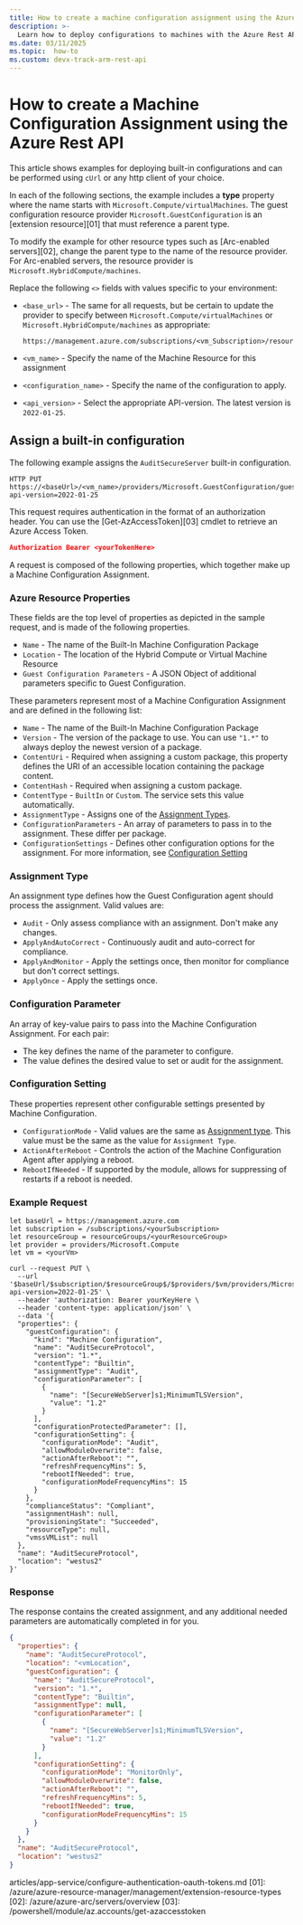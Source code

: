 ```yaml
---
title: How to create a machine configuration assignment using the Azure Rest API
description: >-
  Learn how to deploy configurations to machines with the Azure Rest API.
ms.date: 03/11/2025
ms.topic:  how-to
ms.custom: devx-track-arm-rest-api
---
```


# How to create a Machine Configuration Assignment using the Azure Rest API

This article shows examples for deploying built-in configurations and can be performed using `cUrl`
or any http client of your choice.

In each of the following sections, the example includes a **type** property where the name starts
with `Microsoft.Compute/virtualMachines`. The guest configuration resource provider
`Microsoft.GuestConfiguration` is an [extension resource][01] that must reference a parent type.

To modify the example for other resource types such as [Arc-enabled servers][02], change the parent
type to the name of the resource provider. For Arc-enabled servers, the resource provider is
`Microsoft.HybridCompute/machines`.

Replace the following `<>` fields with values specific to your environment:

- `<base_url>` - The same for all requests, but be certain to update the provider to specify
  between `Microsoft.Compute/virtualMachines` or `Microsoft.HybridCompute/machines` as appropriate:

  ```text
  https://management.azure.com/subscriptions/<vm_Subscription>/resourceGroups/<vm_ResourceGroup>/providers/<providerType>
  ```
- `<vm_name>` - Specify the name of the Machine Resource for this assignment
- `<configuration_name>` - Specify the name of the configuration to apply.
- `<api_version>` - Select the appropriate API-version. The latest version is `2022-01-25`.

## Assign a built-in configuration

The following example assigns the `AuditSecureServer` built-in configuration.

```
HTTP PUT https://<baseUrl>/<vm_name>/providers/Microsoft.GuestConfiguration/guestConfigurationAssignments/<configuration_Name>?api-version=2022-01-25
```

This request requires authentication in the format of an authorization header. You can use the
[Get-AzAccessToken][03] cmdlet to retrieve an Azure Access Token.

```json
Authorization Bearer <yourTokenHere>
```

A request is composed of the following properties, which together make up a Machine Configuration
Assignment.

### Azure Resource Properties

These fields are the top level of properties as depicted in the sample request, and is made of the
following properties.

- `Name` - The name of the Built-In Machine Configuration Package
- `Location` - The location of the Hybrid Compute or Virtual Machine Resource
- `Guest Configuration Parameters` - A JSON Object of additional parameters specific to Guest
  Configuration.

These parameters represent most of a Machine Configuration Assignment and are defined in the
following list:

- `Name` - The name of the Built-In Machine Configuration Package
- `Version` - The version of the package to use. You can use `"1.*"` to always deploy the newest
  version of a package.
- `ContentUri` - Required when assigning a custom package, this property defines the URI of an
  accessible location containing the package content.
- `ContentHash` - Required when assigning a custom package.
- `ContentType` - `BuiltIn` or `Custom`. The service sets this value automatically.
- `AssignmentType` - Assigns one of the [Assignment Types](#assignment-type).
- `ConfigurationParameters` - An array of parameters to pass in to the assignment. These differ per
  package.
- `ConfigurationSettings` - Defines other configuration options for the assignment. For more
  information, see [Configuration Setting](#configuration-setting)

### Assignment Type

An assignment type defines how the Guest Configuration agent should process the assignment. Valid
values are:

- `Audit` -  Only assess compliance with an assignment. Don't make any changes.
- `ApplyAndAutoCorrect` - Continuously audit and auto-correct for compliance.
- `ApplyAndMonitor` - Apply the settings once, then monitor for compliance but don't correct settings.
- `ApplyOnce` - Apply the settings once.

### Configuration Parameter

An array of key-value pairs to pass into the Machine Configuration Assignment. For each pair:

- The key defines the name of the parameter to configure.
- The value defines the desired value to set or audit for the assignment.

### Configuration Setting

These properties represent other configurable settings presented by Machine Configuration.


- `ConfigurationMode` - Valid values are the same as [Assignment type](#assignment-type). This
  value must be the same as the value for `Assignment Type`.
- `ActionAfterReboot` - Controls the action of the Machine Configuration Agent after applying a
  reboot.
- `RebootIfNeeded` - If supported by the module, allows for suppressing of restarts if a reboot is
  needed.

### Example Request

```
let baseUrl = https://management.azure.com
let subscription = /subscriptions/<yourSubscription>
let resourceGroup = resourceGroups/<yourResourceGroup>
let provider = providers/Microsoft.Compute
let vm = <yourVm>

curl --request PUT \
  --url '$baseUrl/$subscription/$resourceGroup$/$providers/$vm/providers/Microsoft.GuestConfiguration/guestConfigurationAssignments/AuditSecureProtocol?api-version=2022-01-25' \
  --header 'authorization: Bearer yourKeyHere \
  --header 'content-type: application/json' \
  --data '{
  "properties": {
    "guestConfiguration": {      
      "kind": "Machine Configuration",
      "name": "AuditSecureProtocol",
      "version": "1.*",      
      "contentType": "Builtin",
      "assignmentType": "Audit",
      "configurationParameter": [
        {
          "name": "[SecureWebServer]s1;MinimumTLSVersion",
          "value": "1.2"
        }
      ],
      "configurationProtectedParameter": [],
      "configurationSetting": {
        "configurationMode": "Audit",
        "allowModuleOverwrite": false,
        "actionAfterReboot": "",
        "refreshFrequencyMins": 5,
        "rebootIfNeeded": true,
        "configurationModeFrequencyMins": 15
      }
    },
    "complianceStatus": "Compliant",
    "assignmentHash": null,            
    "provisioningState": "Succeeded",
    "resourceType": null,
    "vmssVMList": null
  },
  "name": "AuditSecureProtocol",
  "location": "westus2"
}'
```

### Response

The response contains the created assignment, and any additional needed parameters are automatically completed in for you.

```json
{
  "properties": {
    "name": "AuditSecureProtocol",
    "location": "<vmLocation",
    "guestConfiguration": {            
      "name": "AuditSecureProtocol",
      "version": "1.*",      
      "contentType": "Builtin",
      "assignmentType": null,
      "configurationParameter": [
        {
          "name": "[SecureWebServer]s1;MinimumTLSVersion",
          "value": "1.2"
        }
      ],      
      "configurationSetting": {
        "configurationMode": "MonitorOnly",
        "allowModuleOverwrite": false,
        "actionAfterReboot": "",
        "refreshFrequencyMins": 5,
        "rebootIfNeeded": true,
        "configurationModeFrequencyMins": 15
      }
    }
  },  
  "name": "AuditSecureProtocol",
  "location": "westus2"
}
```

<!-- Link reference definitions -->
articles/app-service/configure-authentication-oauth-tokens.md
[01]: /azure/azure-resource-manager/management/extension-resource-types
[02]: /azure/azure-arc/servers/overview
[03]: /powershell/module/az.accounts/get-azaccesstoken
